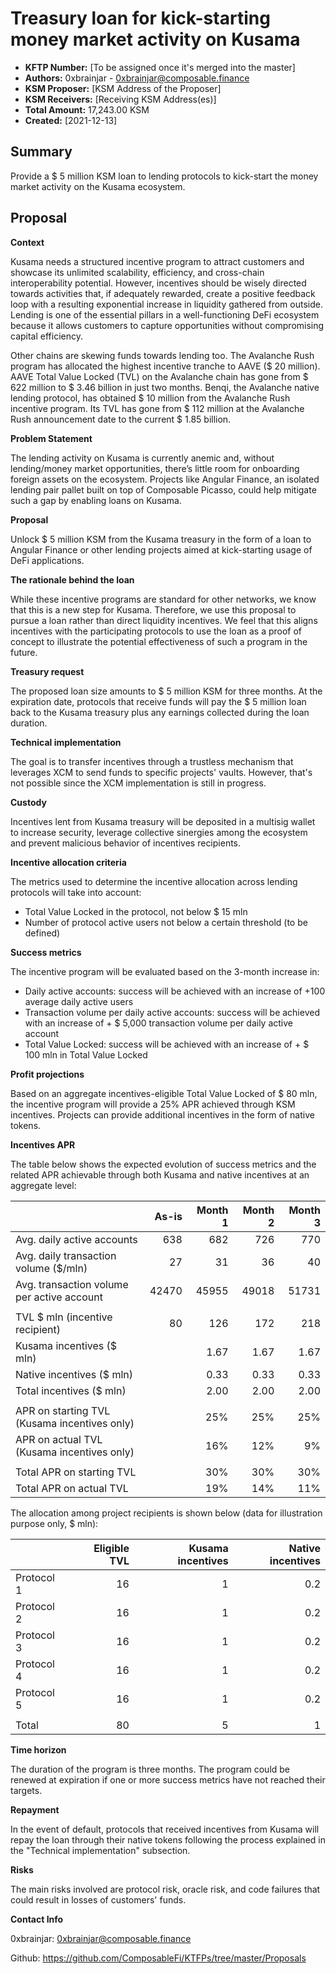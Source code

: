 
# Treasury loan for kick-starting money market activity on Kusama


* **KFTP Number:** [To be assigned once it's merged into the master]
* **Authors:** 0xbrainjar - 0xbrainjar@composable.finance
* **KSM Proposer:** [KSM Address of the Proposer]
* **KSM Receivers:** [Receiving KSM Address(es)]
* **Total Amount:** 17,243.00 KSM
* **Created:** [2021-12-13]

## Summary

Provide a $ 5 million KSM loan to lending protocols to kick-start the money market activity on the Kusama ecosystem.


## Proposal

**Context**

Kusama needs a structured incentive program to attract customers and showcase its unlimited scalability, efficiency, and cross-chain interoperability potential.
However, incentives should be wisely directed towards activities that, if adequately rewarded, create a positive feedback loop with a resulting exponential increase in liquidity gathered from outside. 
Lending is one of the essential pillars in a well-functioning DeFi ecosystem because it allows customers to capture opportunities without compromising capital efficiency. 

Other chains are skewing funds towards lending too. The Avalanche Rush program has allocated the highest incentive tranche to AAVE ($ 20 million). 
AAVE Total Value Locked (TVL) on the Avalanche chain has gone from $ 622 million to $ 3.46 billion in just two months. 
Benqi, the Avalanche native lending protocol, has obtained $ 10 million from the Avalanche Rush incentive program.
Its TVL has gone from $ 112 million at the Avalanche Rush announcement date to the current $ 1.85 billion.

**Problem Statement**

The lending activity on Kusama is currently anemic and, without lending/money market opportunities, there’s little room for onboarding foreign assets on the ecosystem. 
Projects like Angular Finance, an isolated lending pair pallet built on top of Composable Picasso, could help mitigate such a gap by enabling loans on Kusama.

**Proposal**

Unlock $ 5 million KSM from the Kusama treasury in the form of a loan to Angular Finance or other lending projects aimed at kick-starting usage of DeFi applications. 

**The rationale behind the loan**

While these incentive programs are standard for other networks, we know that this is a new step for Kusama. Therefore, we use this proposal to pursue a loan rather than direct liquidity incentives. We feel that this aligns incentives with the participating protocols to use the loan as a proof of concept to illustrate the potential effectiveness of such a program in the future.

**Treasury request**

The proposed loan size amounts to $ 5 million KSM for three months. At the expiration date, protocols that receive funds will pay the $ 5 million loan back to the Kusama treasury plus any earnings collected during the loan duration.

**Technical implementation**

The goal is to transfer incentives through a trustless mechanism that leverages XCM to send funds to specific projects' vaults. However, that's not possible since the XCM implementation is still in progress.

**Custody**

Incentives lent from Kusama treasury will be deposited in a multisig wallet to increase security, leverage collective sinergies among the ecosystem and prevent malicious behavior of incentives recipients.

**Incentive allocation criteria**

The metrics used to determine the incentive allocation across lending protocols will take into account:

* Total Value Locked in the protocol, not below $ 15 mln
* Number of protocol active users not below a certain threshold (to be defined)

**Success metrics**

The incentive program will be evaluated based on the 3-month increase in:

* Daily active accounts: success will be achieved with an increase of +100 average daily active users
* Transaction volume per daily active accounts: success will be achieved with an increase of + $ 5,000 transaction volume per daily active account
* Total Value Locked: success will be achieved with an increase of + $ 100 mln in Total Value Locked 

**Profit projections**

Based on an aggregate incentives-eligible Total Value Locked of $ 80 mln, the incentive program will provide a 25% APR achieved through KSM incentives. Projects can provide additional incentives in the form of native tokens.

**Incentives APR**

The table below shows the expected evolution of success metrics and the related APR achievable through both Kusama and native incentives at an aggregate level:

|                                                | As-is| Month 1| Month 2| Month 3|
|------------------------------------------------|-----:|-------:|-------:|-------:|
| Avg. daily active accounts                     |   638|     682|     726|     770|
| Avg. daily transaction volume   ($/mln)        |    27|      31|      36|      40|
| Avg. transaction volume per   active account   | 42470|   45955|   49018|   51731|
|                                                |      |        |        |        |
| TVL $ mln (incentive   recipient)              |    80|     126|     172|     218|
| Kusama incentives ($ mln)                      |      |    1.67|    1.67|    1.67|
| Native incentives ($ mln)                      |      |    0.33|    0.33|    0.33|
| Total incentives ($ mln)                       |      |    2.00|    2.00|    2.00|
|                                                |      |        |        |        |  
| APR on starting TVL (Kusama   incentives only) |      |     25%|     25%|     25%|
| APR on actual TVL (Kusama   incentives only)   |      |     16%|     12%|      9%|
|                                                |      |        |        |        | 
| Total APR on starting TVL                      |      |     30%|     30%|     30%|
| Total APR on actual TVL                        |      |     19%|     14%|     11%|

The allocation among project recipients is shown below (data for illustration purpose only, $ mln):

|                | Eligible TVL | Kusama incentives | Native incentives |
|----------------|-------------:|------------------:|------------------:|
| Protocol 1     |           16 |                 1 |               0.2 |
| Protocol 2     |           16 |                 1 |               0.2 |
| Protocol 3     |           16 |                 1 |               0.2 |
| Protocol 4     |           16 |                 1 |               0.2 |
| Protocol 5     |           16 |                 1 |               0.2 |
|                |              |                   |                   |
| Total          |           80 |                 5 |                 1 |


**Time horizon**

The duration of the program is three months. The program could be renewed at expiration if one or more success metrics have not reached their targets.

**Repayment**

In the event of default, protocols that received incentives from Kusama will repay the loan through their native tokens following the process explained in the "Technical implementation" subsection.

**Risks**

The main risks involved are protocol risk, oracle risk, and code failures that could result in losses of customers' funds. 

**Contact Info**

0xbrainjar: 0xbrainjar@composable.finance

Github: https://github.com/ComposableFi/KTFPs/tree/master/Proposals
